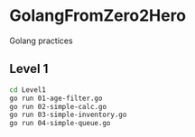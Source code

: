 # GolangFromZero2Hero
Golang practices

## Level 1
```bash
cd Level1
go run 01-age-filter.go
go run 02-simple-calc.go
go run 03-simple-inventory.go
go run 04-simple-queue.go
```